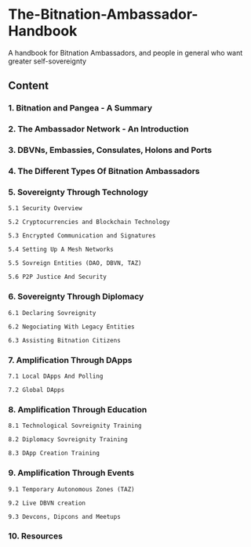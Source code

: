 # The-Bitnation-Ambassador-Handbook

A handbook for Bitnation Ambassadors, and people in general who want greater self-sovereignty 

## Content

### 1. Bitnation and Pangea - A Summary

### 2. The Ambassador Network - An Introduction

### 3. DBVNs, Embassies, Consulates, Holons and Ports

### 4. The Different Types Of Bitnation Ambassadors

### 5. Sovereignty Through Technology

    5.1 Security Overview
    
    5.2 Cryptocurrencies and Blockchain Technology
    
    5.3 Encrypted Communication and Signatures
    
    5.4 Setting Up A Mesh Networks
    
    5.5 Sovreign Entities (DAO, DBVN, TAZ)
    
    5.6 P2P Justice And Security
    
### 6. Sovereignty Through Diplomacy

    6.1 Declaring Sovreignity
    
    6.2 Negociating With Legacy Entities
    
    6.3 Assisting Bitnation Citizens 
    
### 7. Amplification Through DApps

    7.1 Local DApps And Polling
    
    7.2 Global DApps
    
### 8. Amplification Through Education

    8.1 Technological Sovreignity Training
    
    8.2 Diplomacy Sovreignity Training
    
    8.3 DApp Creation Training
    
### 9. Amplification Through Events

    9.1 Temporary Autonomous Zones (TAZ)
    
    9.2 Live DBVN creation
    
    9.3 Devcons, Dipcons and Meetups
    
### 10. Resources
